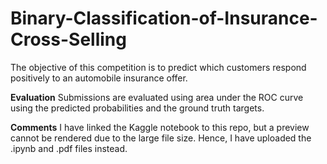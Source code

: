 # Binary-Classification-of-Insurance-Cross-Selling
The objective of this competition is to predict which customers respond positively to an automobile insurance offer.

**Evaluation**
Submissions are evaluated using area under the ROC curve using the predicted probabilities and the ground truth targets.

**Comments**
I have linked the Kaggle notebook to this repo, but a preview cannot be rendered due to the large file size. Hence, I have uploaded the .ipynb and .pdf files instead.
